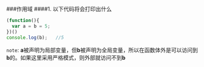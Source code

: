 ###作用域
####1. 以下代码将会打印出什么
```javascript
(function(){
  var a = b = 5;
})()
console.log(b);   //5
```
`note`: **a**被声明为局部变量，但**b**被声明为全局变量，所以在函数体外是可以访问到**b**的。如果这里采用严格模式，则外部就访问不到**b**

